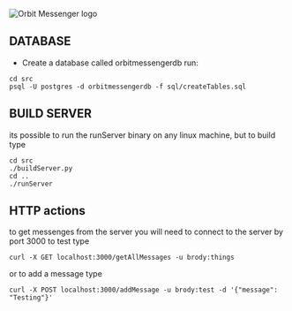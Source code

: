 ![Orbit Messenger logo](https://github.com/MaxwellM/Orbit-Messenger/blob/master/src/images/orbit-messenger-logo.png)

## DATABASE
* Create a database called orbitmessengerdb
run:
```
cd src
psql -U postgres -d orbitmessengerdb -f sql/createTables.sql
```

## BUILD SERVER
its possible to run the runServer binary on any linux machine, but to build type
```
cd src
./buildServer.py
cd ..
./runServer
```

## HTTP actions
to get messenges from the server you will need to connect to the server by port 3000
to test type
```
curl -X GET localhost:3000/getAllMessages -u brody:things
```
or to add a message type
```
curl -X POST localhost:3000/addMessage -u brody:test -d '{"message": "Testing"}'

```


